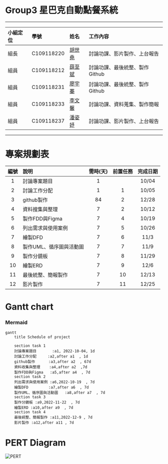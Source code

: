 # Group3 星巴克自動點餐系統
***
| 小組定位      | 學號             |姓名      | 工作內容    |
| :----------- | :--------------- | :------  | :---------- |
| 組長         | C109118220 |[胡世堯](https://github.com/SHIH-yao)   |討論功課、影片製作、上台報告|
| 組員         | C109118212 |[薛至斌](https://github.com/angus426)   |討論功課、最後統整、製作Github|
| 組員         | C109118231 |[廖宇蓁](https://github.com/yuzhena)    |討論功課、最後統整、製作Github|
| 組員         | C109118233 |[李文馨](https://github.com/C109118233) |討論功課、資料蒐集、製作簡報|
| 組員         | C109118237 |[潘姿妤](https://github.com/Zhiyupan237)|討論功課、影片製作、上台報告|
***
# 專案規劃表
| 編號 | 說明 | 需時(天) | 前置任務 | 完成日期 |
| :--: | :---| :------: | :-----: | :-----: |
|1|討論專案題目|1||10/04|
|2|討論工作分配|1|1|10/05|
|3|github製作|84|2|12/28|
|4|資料搜集與整理|7|2|10/12|
|5|製作FDD與Figma|7|4|10/19|
|6|列出需求與使用案例|7|5|10/26|
|7|繪製DFD|7|6|11/3|
|8|製作UML、循序圖與活動圖 |7|7|11/9|
|9|製作分鏡板|7|8|11/29|
|10|繪製ERD|7|9|12/6|
|11|最後統整、簡報製作|7|10|12/13|
|12|影片製作|7|11|12/25|


# Gantt chart
### Mermaid
```mermaid
gantt
    title Schedule of project

    section task 1
    討論專案題目       :a1, 2022-10-04, 1d
    討論工作分配     :a2,after a1  , 1d
    github製作      :a3,after a2  , 67d
    資料收集與整理    :a4,after a2  ,7d
    製作FDD與Figma   :a5,after a4  , 7d
    section task 2
    列出需求與使用案例 :a6,2022-10-19  , 7d
    繪製DFD         :a7,after a6  , 7d
    製作UML、循序圖與活動圖   :a8,after a7  , 7d
    section task 3
    製作分鏡板 :a9,2022-11-22  , 7d
    繪製ERD :a10,after a9  , 7d
    section task 4
    最後統整、簡報製作 :a11,2022-12-9 , 7d
    影片製作 :a12,after a11 , 7d
```      
# PERT Diagram
![PERT](https://github.com/Zhiyupan237/Group5/blob/main/PERT_schedule.png)

